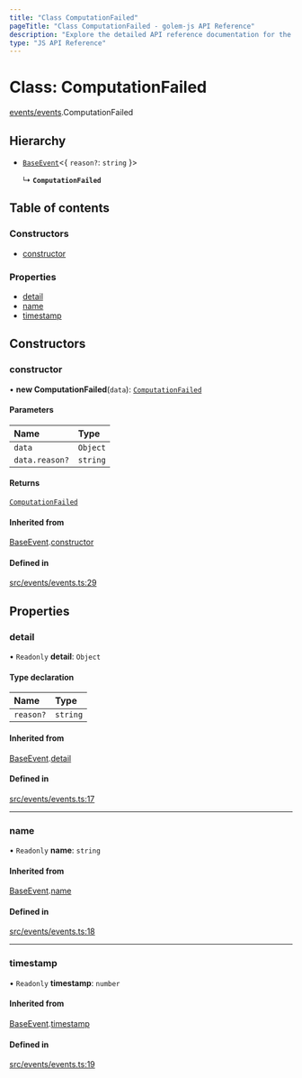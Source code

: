 ```yaml
---
title: "Class ComputationFailed"
pageTitle: "Class ComputationFailed - golem-js API Reference"
description: "Explore the detailed API reference documentation for the Class ComputationFailed within the golem-js SDK for the Golem Network."
type: "JS API Reference"
---
```

# Class: ComputationFailed

[events/events](../modules/events_events).ComputationFailed

## Hierarchy

- [`BaseEvent`](events_events.BaseEvent)\<\{ `reason?`: `string`  }\>

  ↳ **`ComputationFailed`**

## Table of contents

### Constructors

- [constructor](events_events.ComputationFailed#constructor)

### Properties

- [detail](events_events.ComputationFailed#detail)
- [name](events_events.ComputationFailed#name)
- [timestamp](events_events.ComputationFailed#timestamp)

## Constructors

### constructor

• **new ComputationFailed**(`data`): [`ComputationFailed`](events_events.ComputationFailed)

#### Parameters

| Name | Type |
| :------ | :------ |
| `data` | `Object` |
| `data.reason?` | `string` |

#### Returns

[`ComputationFailed`](events_events.ComputationFailed)

#### Inherited from

[BaseEvent](events_events.BaseEvent).[constructor](events_events.BaseEvent#constructor)

#### Defined in

[src/events/events.ts:29](https://github.com/golemfactory/golem-js/blob/4182943/src/events/events.ts#L29)

## Properties

### detail

• `Readonly` **detail**: `Object`

#### Type declaration

| Name | Type |
| :------ | :------ |
| `reason?` | `string` |

#### Inherited from

[BaseEvent](events_events.BaseEvent).[detail](events_events.BaseEvent#detail)

#### Defined in

[src/events/events.ts:17](https://github.com/golemfactory/golem-js/blob/4182943/src/events/events.ts#L17)

___

### name

• `Readonly` **name**: `string`

#### Inherited from

[BaseEvent](events_events.BaseEvent).[name](events_events.BaseEvent#name)

#### Defined in

[src/events/events.ts:18](https://github.com/golemfactory/golem-js/blob/4182943/src/events/events.ts#L18)

___

### timestamp

• `Readonly` **timestamp**: `number`

#### Inherited from

[BaseEvent](events_events.BaseEvent).[timestamp](events_events.BaseEvent#timestamp)

#### Defined in

[src/events/events.ts:19](https://github.com/golemfactory/golem-js/blob/4182943/src/events/events.ts#L19)
